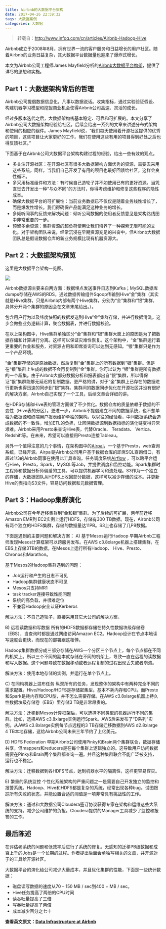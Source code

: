 ```yaml
---
title: Airbnb的大数据平台架构
date: 2017-04-26 22:59:32
tags: 大数据案例
categories: 大数据
---
```


> 转载自：http://www.infoq.com/cn/articles/Airbnb-Hadoop-Hive

Airbnb成立于2008年8月，拥有世界一流的客户服务和日益增长的用户社区。随着Airbnb的业务日益复杂，其大数据平台数据量也迎来了爆炸式增长。

本文为Airbnb公司工程师James Mayfield分析的[Airbnb大数据平台构架](https://medium.com/airbnb-engineering/data-infrastructure-at-airbnb-8adfb34f169c#.3nbxp845m)，提供了详尽的思想和实施。

<!-- more -->

## Part 1：大数据架构背后的哲理

Airbnb公司提倡数据信息化，凡事以数据说话。收集指标，通过实验验证假设、构建机器学习模型和挖掘商业机会使得Airbnb公司高速、灵活的成长。

经过多版本迭代之后，大数据架构栈基本稳定、可靠和可扩展的。本文分享了Airbnb公司大数据架构经验给社区。后续会给出一系列的文章来讲述分布式架构和使用的相应的组件。James Mayfield说，“我们每天使用着开源社区提供的优秀的项目，这些项目让大家更好的工作。我们在使用这些有用的项目得到好处之后也得反馈社区。”

下面基于在Airbnb公司大数据平台架构构建过程的经验，给出一些有效的观点。

- 多关注开源社区：在开源社区有很多大数据架构方面优秀的资源，需要去采用这些系统。同样，当我们自己开发了有用的项目也最好回馈给社区，这样会良性循环。
- 多采用标准组件和方法：有时候自己造轮子并不如使用已有的更好资源。当凭直觉去开发出一种“与众不同”的方法时，你得考虑维护和修复这些程序的隐性成本。
- 确保大数据平台的可扩展性：当前业务数据已不仅仅是随着业务线性增长了，而是爆发性增长。我们得确保产品能满足这种业务的增长。
- 多倾听同事的反馈来解决问题：倾听公司数据的使用者反馈意见是架构路线图中非常重要的一步。
- 预留多余资源：集群资源的超负荷使用让我们培养了一种探索无限可能的文化。对于架构团队来说，经常沉浸在早期资源充足的兴奋中，但Airbnb大数据团队总是假设数据仓库的新业务规模比现有机器资源大。

## Part 2：大数据架构预览

这里是大数据平台架构一览图。

![](http://oliji9s3j.bkt.clouddn.com/AIRBNB.png)

Airbnb数据源主要来自两方面：数据埋点发送事件日志到Kafka；MySQL数据库dumps存储在AWS的RDS，通过数据传输组件Sqoop传输到Hive“金”集群（其实就是Hive集群，只是Airbnb内部有两个Hive集群，分别为“金”集群和“银”集群，具体分开两个集群的原因会在文章末尾给出。）。

包含用户行为以及纬度快照的数据发送到Hive“金”集群存储，并进行数据清洗。这步会做些业务逻辑计算，聚合数据表，并进行数据校验。

在以上架构图中，Hive集群单独区分“金”集群和“银”集群大面上的原因是为了把数据存储和计算进行分离。这样可以保证灾难性恢复。这个架构中，“金”集群运行着更重要的作业和服务，对资源占用和即席查询可以达到无感知。“银”集群只是作为一个产品环境。

“金”集群存储的是原始数据，然后复制“金”集群上的所有数据到“银”集群。但是在“银”集群上生成的数据不会再复制到“金”集群。你可以认为 “银”集群是所有数据的一个超集。由于Airbnb大部分数据分析和报表都出自“银”集群，所以得保证“银”集群能够无延迟的复制数据。更严格的讲，对于“金”集群上已存在的数据进行更新也得迅速的同步到“银”集群。集群间的数据同步优化在开源社区并没有很好的解决方案，Airbnb自己实现了一个工具，后续文章会详细的讲。

在HDFS存储和Hive表的管理方面做了不少优化。数据仓库的质量依赖于数据的不变性（Hive表的分区）。更进一步，Airbnb不提倡建立不同的数据系统，也不想单独为数据源和终端用户报表维护单独的架构。以以往的经验看，中间数据系统会造成数据的不一致性，增加ETL的负担，让回溯数据源到数据指标的演化链变得异常艰难。Airbnb采用Presto来查询Hive表，代替Oracle、 Teradata、 Vertica、 Redshift等。在未来，希望可以直接用Presto连接Tableau。

另外一个值得注意的几个事情，在架构图中的[Airpal](http://airbnb.io/airpal)，一个基于Presto，web查询系统，已经开源。Airpal是Airbnb公司用户基于数据仓库的即席SQL查询借口，有超过1/3的Airbnb同事在使用此工具查询。任务调度系统[Airflow](http://airbnb.io/projects/airflow) ，可以跨平台运行Hive，Presto，Spark，MySQL等Job，并提供调度和监控功能。Spark集群时工程师和数据分析师偏爱的工具，可以提供机器学习和流处理。S3作为一个独立的存储，大数据团队从HDFS上收回部分数据，这样可以减少存储的成本。并更新Hive的表指向S3文件，容易访问数据和元数据管理。

## Part 3：Hadoop集群演化

Airbnb公司在今年迁移集群到“金和银”集群。为了后续的可扩展，两年前迁移Amazon EMR到 EC2实例上运行HDFS，存储有300 TB数据。现在，Airbnb公司有两个独立的HDFS集群，存储的数据量达11PB。S3上也存储了几PB数据。

下面是遇到的主要问题和解决方案：
A) 基于Mesos运行Hadoop
早期Airbnb工程师发现Mesos计算框架可以跨服务发布。在AWS c3.8xlarge机器上搭建集群，在EBS上存储3TB的数据。在Mesos上运行所有Hadoop、 Hive、Presto、 Chronos和Marathon。

基于Mesos的Hadoop集群遇到的问题：

- Job运行和产生的日志不可见
- Hadoop集群健康状态不可见
- Mesos只支持MR1
- task tracker连接导致性能问题
- 系统的高负载，并很难定位
- 不兼容Hadoop安全认证Kerberos

解决方法：不自己造轮子，直接采用其它大公司的解决方案。

B) 远程读数据和写数据
所有的HDFS数据都存储在持久性数据块级存储卷（EBS），当查询时都是通过网络访问Amazon EC2。Hadoop设计在节点本地读写速度会更快，而现在的部署跟这相悖。

Hadoop集群数据分成三部分存储在AWS一个分区三个节点上，每个节点都在不同的机架上。所以三个不同的副本就存储在不同的机架上，导致一直在远程的读数据和写入数据。这个问题导致在数据移动或者远程复制的过程出现丢失或者崩溃。

解决方法：使用本地存储的实例，并运行在单个节点上。

C) 在同构机器上混布任务
纵观所有的任务，发现整体的架构中有两种完全不同的需求配置。Hive/Hadoop/HDFS是存储密集型，基本不耗内存和CPU。而Presto和Spark是耗内存和CPU型，并不怎么需要存储。在AWS c3.8xlarge机器上持久性数据块级存储卷（EBS）里存储3 TB是非常昂贵的。

解决方法：迁移到Mesos计算框架后，可以选择不同类型的机器运行不同的集群。比如，选择AWS c3.8xlarge实例运行Spark。AWS后来发布了“D系列”实例。从AWS c3.8xlarge实例每节点远程的3 TB存储迁移数据到AWS d2.8xlarge 4 TB本地存储，这给Airbnb公司未来三年节约了上亿美元。

D) HDFS Federation
早期Airbnb公司使用Pinky和Brain两个集群联合，数据存储共享，但mappers和reducers是在每个集群上逻辑独立的。这导致用户访问数据需要在Pinky和Brain两个集群都查询一遍。并且这种集群联合不能广泛被支持，运行也不稳定。

解决方法：迁移数据到各HDFS节点，达到机器水平的隔离性，这样更容易容灾。

E) 繁重的系统监控
个性化系统架构的严重问题之一是需要自己开发独立的监控和报警系统。Hadoop、Hive和HDFS都是复杂的系统，经常出现各种bug。试图跟踪所有失败的状态，并能设置合适的阈值是一项非常具有挑战性的工作。

解决方法：通过和大数据公司Cloudera签订协议获得专家在架构和运维这些大系统的支持。减少公司维护的负担。Cloudera提供的Manager工具减少了监控和报警的工作。

## 最后陈述

在评估老系统的问题和低效率后进行了系统的修复。无感知的迁移PB级数据和成百上千的Jobs是一个长期的过程。作者提出后面会单独写相关的文章，并开源对于的工具给开源社区。

大数据平台的演化给公司减少大量成本，并且优化集群的性能，下面是一些统计数据：

- 磁盘读写数据的速度从70 – 150 MB / sec到400 + MB / sec。
- Hive任务提高了两倍的CPU时间
- 读吞吐量提高了三倍
- 写吞吐量提高了两倍
- 成本减少百分之七十

**查看英文原文：[Data Infrastructure at Airbnb]()**